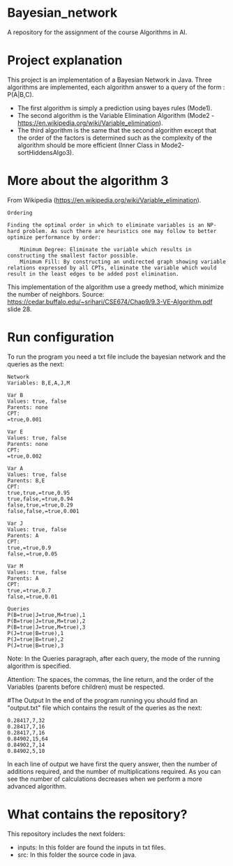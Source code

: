 # Bayesian_network
A repository for the assignment of the course Algorithms in AI.

# Project explanation

This project is an implementation of a Bayesian Network in Java.
Three algorithms are implemented, each algorithm answer to a query of the form : P(A|B,C).
- The first algorithm is simply a prediction using bayes rules (Mode1).
- The second algorithm is the Variable Elimination Algorithm (Mode2 - https://en.wikipedia.org/wiki/Variable_elimination).
- The third algorithm is the same that the second algorithm except that the order of the factors is determined such as the complexity of the algorithm should be more efficient (Inner Class in Mode2- sortHiddensAlgo3).

# More about the algorithm 3

From Wikipedia (https://en.wikipedia.org/wiki/Variable_elimination).

```
Ordering

Finding the optimal order in which to eliminate variables is an NP-hard problem. As such there are heuristics one may follow to better optimize performance by order:

    Minimum Degree: Eliminate the variable which results in constructing the smallest factor possible.
    Minimum Fill: By constructing an undirected graph showing variable relations expressed by all CPTs, eliminate the variable which would result in the least edges to be added post elimination.
```

This implementation of the algorithm use a greedy method, which minimize the number of neighbors.
Source: https://cedar.buffalo.edu/~srihari/CSE674/Chap9/9.3-VE-Algorithm.pdf slide 28.

# Run configuration

To run the program you need a txt file include the bayesian network and the queries as the next:

```
Network
Variables: B,E,A,J,M

Var B
Values: true, false
Parents: none
CPT:
=true,0.001

Var E
Values: true, false
Parents: none
CPT:
=true,0.002

Var A
Values: true, false
Parents: B,E
CPT:
true,true,=true,0.95
true,false,=true,0.94
false,true,=true,0.29
false,false,=true,0.001

Var J
Values: true, false
Parents: A
CPT:
true,=true,0.9
false,=true,0.05

Var M
Values: true, false
Parents: A
CPT:
true,=true,0.7
false,=true,0.01

Queries
P(B=true|J=true,M=true),1
P(B=true|J=true,M=true),2
P(B=true|J=true,M=true),3
P(J=true|B=true),1
P(J=true|B=true),2
P(J=true|B=true),3
```
Note: In the Queries paragraph, after each query, the mode of the running algorithm is specified.

Attention: The spaces, the commas, the line return, and the order of the Variables (parents before children) must be respected.

#The Output
In the end of the program running you should find an "output.txt" file which contains the result of the queries as the next:
```
0.28417,7,32
0.28417,7,16
0.28417,7,16
0.84902,15,64
0.84902,7,14
0.84902,5,10
```

In each line of output we have first the query answer, then the number of additions required, and the number of multiplications required.
As you can see the number of calculations decreases when we perform a more advanced algorithm.

# What contains the repository?

This repository includes the next folders:
- inputs: In this folder are found the inputs in txt files.
- src: In this folder the source code in java.

